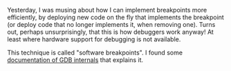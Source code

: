 Yesterday, I was musing about how I can implement breakpoints more efficiently,
by deploying new code on the fly that implements the breakpoint (or deploy code
that no longer implements it, when removing one). Turns out, perhaps
unsurprisingly, that this is how debuggers work anyway! At least where hardware
support for debugging is not available.

This technique is called "software breakpoints". I found some
[documentation of GDB internals](https://sourceware.org/gdb/wiki/Internals/Breakpoint%20Handling)
that explains it.
